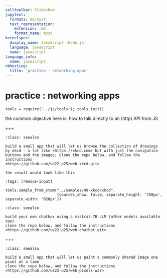```yaml
---
celltoolbar: Slideshow
jupytext:
  formats: md:myst
  text_representation:
    extension: .md
    format_name: myst
kernelspec:
  display_name: JavaScript (Node.js)
  language: javascript
  name: javascript
language_info:
  name: javascript
nbhosting:
  title: 'practice : networking apps'
---
```


# practice : networking apps

```{code-cell}
tools = require('../js/tools'); tools.init()
```

the common objective here is: how to talk directly to an (http) API from JS

+++

````{admonition} xkcd
:class: seealso

build a small app that will let us browse the collection of drawings by xkcd - a lot like <https://xkcd.com> but with just the navigation buttons and the images; clone the repo below, and follow the instructions  
<https://github.com/ue22-p25/web-xkcd.git>

the result would look like this
````

```{code-cell}
:tags: [remove-input]

tools.sample_from_stem("../samples/49-xkcd/xkcd", 
                       {sources_show: false, separate_height: '750px', separate_width: '820px'})
```

````{admonition} chatbot
:class: seealso

build your own chatbox using a mistral-7B LLM (other models available too)  
clone the repo below, and follow the instructions  
<https://github.com/ue22-p25/web-chatbot.git>
````

+++

````{admonition} pixels-war
:class: seealso

build a small app that will let us paint a commonly shared image one pixel at a time  
clone the repo below, and follow the instructions  
<https://github.com/ue22-p25/web-pixels-war>
````
